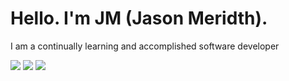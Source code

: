 # Hello.  I'm JM (Jason Meridth).

I am a continually learning and accomplished software developer

![](http://github-profile-summary-cards.vercel.app/api/cards/profile-details?username=jmeridth&theme=monokai)
![](http://github-profile-summary-cards.vercel.app/api/cards/stats?username=jmeridth&theme=monokai)
![](http://github-profile-summary-cards.vercel.app/api/cards/productive-time?username=jmeridth&theme=monokai&utcOffset=-6)
